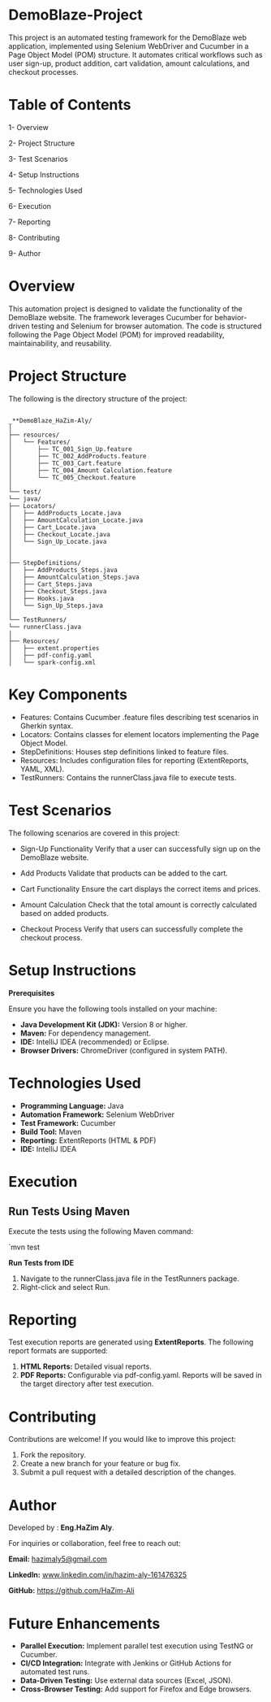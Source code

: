 ﻿# DemoBlaze-Project
This project is an automated testing framework for the DemoBlaze web application, implemented using Selenium WebDriver and Cucumber in a Page Object Model (POM) structure.
It automates critical workflows such as user sign-up, product addition, cart validation, amount calculations, and checkout processes.



# Table of Contents
1- Overview

2- Project Structure

3- Test Scenarios

4- Setup Instructions

5- Technologies Used

6- Execution

7- Reporting

8- Contributing

9- Author


# Overview
This automation project is designed to validate the functionality of the DemoBlaze website.
The framework leverages Cucumber for behavior-driven testing and Selenium for browser automation.
The code is structured following the Page Object Model (POM) for improved readability, maintainability, and reusability.


# Project Structure
The following is the directory structure of the project:

```

_**DemoBlaze_HaZim-Aly/
│
├── resources/
│   └── Features/
│       ├── TC_001_Sign_Up.feature
│       ├── TC_002_AddProducts.feature
│       ├── TC_003_Cart.feature
│       ├── TC_004_Amount Calculation.feature
│       └── TC_005_Checkout.feature
│
└── test/
└── java/
├── Locators/
│   ├── AddProducts_Locate.java
│   ├── AmountCalculation_Locate.java
│   ├── Cart_Locate.java
│   ├── Checkout_Locate.java
│   └── Sign_Up_Locate.java
│
│
├── StepDefinitions/
│   ├── AddProducts_Steps.java
│   ├── AmountCalculation_Steps.java
│   ├── Cart_Steps.java
│   ├── Checkout_Steps.java
│   ├── Hooks.java
│   └── Sign_Up_Steps.java
│
└── TestRunners/
└── runnerClass.java
│
├── Resources/
│   ├── extent.properties
│   ├── pdf-config.yaml
│   └── spark-config.xml

```

# Key Components
* Features: Contains Cucumber .feature files describing test scenarios in Gherkin syntax.
* Locators: Contains classes for element locators implementing the Page Object Model.
* StepDefinitions: Houses step definitions linked to feature files.
* Resources: Includes configuration files for reporting (ExtentReports, YAML, XML).
* TestRunners: Contains the runnerClass.java file to execute tests.


# Test Scenarios
The following scenarios are covered in this project:

* Sign-Up Functionality
  Verify that a user can successfully sign up on the DemoBlaze website.

* Add Products
  Validate that products can be added to the cart.

* Cart Functionality
  Ensure the cart displays the correct items and prices.

* Amount Calculation
  Check that the total amount is correctly calculated based on added products.

* Checkout Process
  Verify that users can successfully complete the checkout process.



# Setup Instructions
**Prerequisites**

Ensure you have the following tools installed on your machine:

* **Java Development Kit (JDK):** Version 8 or higher.
* **Maven:** For dependency management.
* **IDE:** IntelliJ IDEA (recommended) or Eclipse.
* **Browser Drivers:** ChromeDriver (configured in system PATH).




# Technologies Used
* **Programming Language:** Java
* **Automation Framework:** Selenium WebDriver
* **Test Framework:** Cucumber
* **Build Tool:** Maven
* **Reporting:** ExtentReports (HTML & PDF)
* **IDE:** IntelliJ IDEA



# Execution

## **Run Tests Using Maven**

Execute the tests using the following Maven command:

`mvn test

**Run Tests from IDE**

1. Navigate to the runnerClass.java file in the TestRunners package.
2. Right-click and select Run.



# Reporting
Test execution reports are generated using **ExtentReports**.
The following report formats are supported:

1. **HTML Reports:** Detailed visual reports.
2. **PDF Reports:** Configurable via pdf-config.yaml.
   Reports will be saved in the target directory after test execution.



# Contributing
Contributions are welcome! If you would like to improve this project:

1. Fork the repository.
2. Create a new branch for your feature or bug fix.
3. Submit a pull request with a detailed description of the changes.



# Author
Developed by : **Eng.HaZim Aly**.

For inquiries or collaboration, feel free to reach out:

**Email:** hazimaly5@gmail.com

**LinkedIn:** www.linkedin.com/in/hazim-aly-161476325

**GitHub:** https://github.com/HaZim-Ali






# Future Enhancements
* **Parallel Execution:** Implement parallel test execution using TestNG or Cucumber.
* **CI/CD Integration:** Integrate with Jenkins or GitHub Actions for automated test runs.
* **Data-Driven Testing:** Use external data sources (Excel, JSON).
* **Cross-Browser Testing:** Add support for Firefox and Edge browsers.







